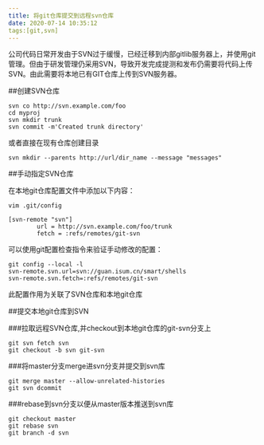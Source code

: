 ```yaml
---
title: 将git仓库提交到远程svn仓库
date: 2020-07-14 10:35:12
tags:[git,svn]
---
```


公司代码日常开发由于SVN过于缓慢，已经迁移到内部gitlib服务器上，并使用git管理。但由于研发管理仍采用SVN，导致开发完成提测和发布仍需要将代码上传SVN。由此需要将本地已有GIT仓库上传到SVN服务器。

##创建SVN仓库
```
svn co http://svn.example.com/foo
cd myproj
svn mkdir trunk
svn commit -m'Created trunk directory'
```
或者直接在现有仓库创建目录
```
svn mkdir --parents http://url/dir_name --message "messages"
```

##手动指定SVN仓库

在本地git仓库配置文件中添加以下内容：
```
vim .git/config

[svn-remote "svn"]
        url = http://svn.example.com/foo/trunk  
        fetch = :refs/remotes/git-svn
```
可以使用git配置检查指令来验证手动修改的配置：
```
git config --local -l
svn-remote.svn.url=svn://guan.isum.cn/smart/shells
svn-remote.svn.fetch=:refs/remotes/git-svn
```
此配置作用为关联了SVN仓库和本地git仓库

##提交本地git仓库到SVN

###拉取远程SVN仓库,并checkout到本地git仓库的git-svn分支上

```
git svn fetch svn
git checkout -b svn git-svn
```
###将master分支merge进svn分支并提交到svn库
```
git merge master --allow-unrelated-histories
git svn dcommit
```

###rebase到svn分支以便从master版本推送到svn库
```
git checkout master
git rebase svn
git branch -d svn
```